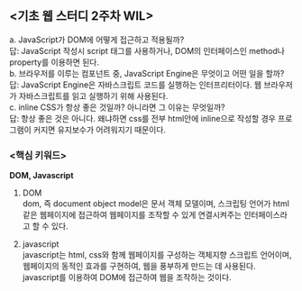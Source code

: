 ## <기초 웹 스터디 2주차 WIL>

a. JavaScript가 DOM에 어떻게 접근하고 적용될까?   
답: JavaScript 작성시 script 태그를 사용하거나, DOM의 인터페이스인 method나 property를 이용하면 된다.   
b. 브라우저를 이루는 컴포넌트 중, JavaScript Engine은 무엇이고 어떤 일을 할까?   
답: JavaScript Engine은 자바스크립트 코드를 실행하는 인터프리터이다. 웹 브라우저가 자바스크립트를 읽고 실행하기 위해 사용된다.   
c. inline CSS가 항상 좋은 것일까? 아니라면 그 이유는 무엇일까?   
답: 항상 좋은 것은 아니다. 왜냐하면 css를 전부 html안에 inline으로 작성할 경우 프로그램이 커지면 유지보수가 어려워지기 때문이다.   

### <핵심 키워드>
**DOM, Javascript**

1. DOM   
dom, 즉 document object model은 문서 객체 모델이며, 스크립팅 언어가 html 같은 웹페이지에 접근하여 웹페이지를 조작할 수 있게 연결시켜주는 인터페이스라고 할 수 있다.

2. javascript   
javascript는 html, css와 함께 웹페이지를 구성하는 객체지향 스크립트 언어이며, 웹페이지의 동적인 효과를 구현하여, 웹을 풍부하게 만드는 데 사용된다. javascript를 이용하여 DOM에 접근하여 웹을 조작하는 것이다.